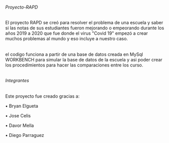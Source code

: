 ###### Proyecto-RAPD ######
 
El proyecto RAPD se creó para resolver el problema de una escuela y saber si las notas de sus estudiantes fueron mejorando o empeorando durante los años 2019 a 2020 que fue donde  el virus "Covid 19" empezó a crear muchos problemas al mundo y eso incluye a nuestro caso.

######

el codigo funciona a partir de una base de datos creada en MySql WORKBENCH para simular la base de datos de la escuela y asi poder crear los procedimientos para hacer las comparaciones entre los curso.

######

###### Integrantes ######

Este proyecto fue creado gracias a:

• Bryan Elgueta

• Jose Celis

• Davor Mella

• Diego Parraguez


